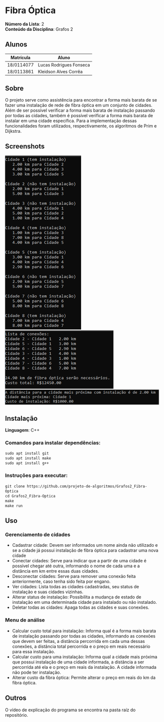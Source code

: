 # Fibra Óptica

**Número da Lista**: 2<br>
**Conteúdo da Disciplina**: Grafos 2<br>

## Alunos
|Matrícula | Aluno |
| -- | -- |
| 18/0114077 | Lucas Rodrigues Fonseca |
| 18/0113861 | Kleidson Alves Corrêa |

## Sobre 
O projeto serve como assistência para encontrar a forma mais barata de se fazer uma instalação de rede de fibra óptica em um conjunto de cidades. Além de ser possível verificar a forma mais barata de instalação passando por todas as cidades, também é possível verificar a forma mais barata de instalar em uma cidade específica. Para a implementação dessas funcionalidades foram utilizados, respectivamente, os algoritmos de Prim e Dijkstra.

## Screenshots
![](img/listaCidades.png)
![](img/prim.png)
![](img/dijkstra.png)

## Instalação 
**Linguagem**: C++<br>

### Comandos para instalar dependências:
```
sudo apt install git
sudo apt install make
sudo apt install g++
```

### Instruções para executar:
```
git clone https://github.com/projeto-de-algoritmos/Grafos2_Fibra-Optica
cd Grafos2_Fibra-Optica
make
make run
```

## Uso 

### Gerenciamento de cidades
- Cadastrar cidade: Devem ser informados um nome ainda não utilizado e se a cidade já possui instalação de fibra óptica para cadastrar uma nova cidade
- Conectar cidades: Serve para indicar que a partir de uma cidade é possível chegar até outra, informando o nome de cada uma e a distância em km entre essas duas cidades.
- Desconectar cidades: Serve para remover uma conexão feita anteriormente, caso tenha sido feita por engano.
- Ver cidades: Lista todas as cidades cadastradas, seu status de instalação e suas cidades vizinhas.
- Alterar status de instalação: Possibilita a mudança de estado de instalação em uma determinada cidade para instalado ou não instalado.
- Deletar todas as cidades: Apaga todas as cidades e suas conexões.

### Menu de análise
- Calcular custo total para instalação: Informa qual é a forma mais barata de instalação passando por todas as cidades, informando as conexões que devem ser feitas, a distância percorrida em cada uma dessas conexões, a distância total percorrida e o preço em reais necessário para essa instalação.
- Calcular custo para uma instalação: Informa qual a cidade mais próxima que possui instalação de uma cidade informada, a distância a ser percorrida até ela e o preço em reais da instalação. A cidade informada não pode ter instalação.
- Alterar custo da fibra óptica: Permite alterar o preço em reais do km da fibra óptica.

## Outros 
O vídeo de explicação do programa se encontra na pasta raíz do repositório.
